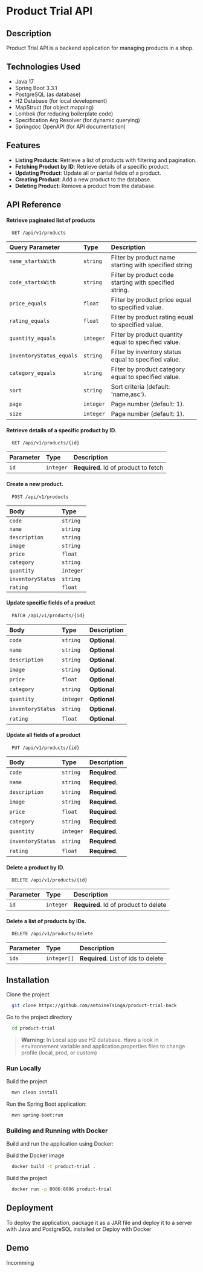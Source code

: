 # Product Trial API

## Description
Product Trial API is a backend application for managing products in a shop.
## Technologies Used
- Java 17
- Spring Boot 3.3.1
- PostgreSQL (as database)
- H2 Database (for local development)
- MapStruct (for object mapping)
- Lombok (for reducing boilerplate code)
- Specification Arg Resolver (for dynamic querying)
- Springdoc OpenAPI (for API documentation)
## Features
- **Listing Products**: Retrieve a list of products with filtering and pagination.
- **Fetching Product by ID**: Retrieve details of a specific product.
- **Updating Product**: Update all or partial fields of a product.
- **Creating Product**: Add a new product to the database.
- **Deleting Product**: Remove a product from the database.
## API Reference

#### Retrieve paginated list of products

```http
  GET /api/v1/products
```
| Query Parameter | Type     | Description                       |
| :-------- | :------- | :-------------------------------- |
| `name_startsWith`      | `string` | Filter by product name starting with specified string |
| `code_startsWith`      | `string` | Filter by product code starting with specified string. |
| `price_equals`      | `float` | Filter by product price equal to specified value.|
| `rating_equals`      | `float` |  Filter by product rating equal to specified value. |
| `quantity_equals`      | `integer` |   Filter by product quantity equal to specified value. |
| `inventoryStatus_equals`      | `string` | Filter by inventory status equal to specified value. |
| `category_equals`      | `string` |Filter by product category equal to specified value.|
| `sort`      | `string` | Sort criteria (default: 'name,asc'). |
| `page`      | `integer` |  Page number (default: 1). |
| `size`      | `integer` | Page number (default: 1). |


#### Retrieve details of a specific product by ID.

```http
  GET /api/v1/products/{id}
```

| Parameter | Type     | Description                       |
| :-------- | :------- | :-------------------------------- |
| `id`      | `integer` | **Required**. Id of product to fetch |

####  Create a new product.

```http
  POST /api/v1/products
```

| Body | Type     |
| :-------- | :------- |
| `code`      | `string` |
| `name`      | `string` |
| `description`      | `string` |
| `image`      | `string` |
| `price`      | `float` |
| `category`      | `string` |
| `quantity`      | `integer` |
| `inventoryStatus`      | `string` |
| `rating`      | `float` |


#### Update specific fields of a product

```http
  PATCH /api/v1/products/{id}
```

| Body | Type     | Description                       |
| :-------- | :------- | :-------------------------------- |
| `code`      | `string` | **Optional**.  |
| `name`      | `string` | **Optional**.  |
| `description`      | `string` | **Optional**.  |
| `image`      | `string` | **Optional**.  |
| `price`      | `float` | **Optional**.  |
| `category`      | `string` | **Optional**.  |
| `quantity`      | `integer` | **Optional**.  |
| `inventoryStatus`      | `string` | **Optional**.  |
| `rating`      | `float` | **Optional**.  |


#### Update all fields of a product

```http
  PUT /api/v1/products/{id}
```

| Body | Type     | Description                       |
| :-------- | :------- | :-------------------------------- |
| `code`      | `string` | **Required**.  |
| `name`      | `string` | **Required**.  |
| `description`      | `string` | **Required**.  |
| `image`      | `string` | **Required**.  |
| `price`      | `float` | **Required**.  |
| `category`      | `string` | **Required**.  |
| `quantity`      | `integer` | **Required**.  |
| `inventoryStatus`      | `string` | **Required**.  |
| `rating`      | `float` | **Required**.  |

#### Delete a product by ID.
```http
  DELETE /api/v1/products/{id}
```

| Parameter | Type     | Description                       |
| :-------- | :------- | :-------------------------------- |
| `id`      | `integer` | **Required**. Id of product to delete |


#### Delete a list of products by IDs.
```http
  DELETE /api/v1/products/delete
```

| Parameter | Type     | Description                       |
| :-------- | :------- | :-------------------------------- |
| `ids`      | `integer[]` | **Required**. List of ids to delete |


## Installation

Clone the project

```bash
  git clone https://github.com/antoineTsinga/product-trial-back
```

Go to the project directory

```bash
  cd product-trial
```

> **Warning:** In Local app use H2 database. Have a look in environnement variable and application.properties files to change profile (local, prod, or custom)

### Run Locally

Build the project

```bash
  mvn clean install
```

Run the Spring Boot application:

```bash
  mvn spring-boot:run
```

### Building and Running with Docker

Build and run the application using Docker:

Build the Docker image
```bash
  docker build -t product-trial .
```

Build the project

```bash
  docker run -p 8086:8086 product-trial

```
## Deployment

To deploy the application, package it as a JAR file and deploy it to a server with Java and PostgreSQL installed or Deploy with Docker 


## Demo

Incomming

